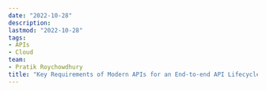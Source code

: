 ```yaml
---
date: "2022-10-28"
description: 
lastmod: "2022-10-28"
tags:
- APIs
- Cloud
team:
- Pratik Roychowdhury
title: "Key Requirements of Modern APIs for an End-to-end API Lifecycle Implementation"
---
```


<!-- <meta http-equiv="refresh" content="0; url=https://blogs.vmware.com/security/2022/10/key-requirements-of-modern-apis-for-an-end-to-end-api-lifecycle-implementation.html" -->
